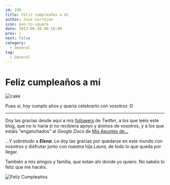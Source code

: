 ```yaml
---
id: 199
title: Feliz cumpleaños a mí
author: Jose Cerrejon
icon: pen-to-square
date: 2013-06-30 08:10:00
prev: /
next: false
category:
  - General
tag:
  - General
---
```


# Feliz cumpleaños a mí

![cake](/images/2013/06/cake.jpg)

Pues sí, hoy cumplo años y quería celebrarlo con vosotros :D

- - -
Doy las gracias desde aquí a mis [followers](http://twitter.com/ulysess10) de *Twitter*, a los que leéis este blog, que no lo haría si no recibiera apoyo y ánimos de vosotros, y a los que estáis "enganchados" al *Google Docs* de [Mis Apuntes de...](http://goo.gl/Iwhbq)

...Y sobretodo a ***Elena***. Le doy las gracias por quedarse en este mundo con nosotros y disfrutar junto con nuestra hija *Laura*, de todo lo que queda por llegar.

También a mis amigos y familia, que estan ahí donde yo quiero. No sabéis lo feliz que me hacéis.

![Feliz Cumpleaños](/images/2013/06/cumple.jpg "Feliz Cumpleaños")